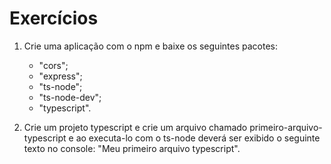 # Exercícios

1) Crie uma aplicação com o npm e baixe os seguintes pacotes:    
    - "cors";
    - "express";
    - "ts-node";
    - "ts-node-dev";
    - "typescript".

2) Crie um projeto typescript e crie um arquivo chamado primeiro-arquivo-typescript e ao executa-lo com o ts-node deverá ser exibido o seguinte texto no console: "Meu primeiro arquivo typescript".
